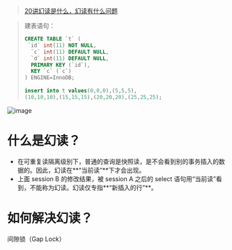 
> [20讲幻读是什么，幻读有什么问题](https://funnylog.gitee.io/mysql45/20%E8%AE%B2%E5%B9%BB%E8%AF%BB%E6%98%AF%E4%BB%80%E4%B9%88%EF%BC%8C%E5%B9%BB%E8%AF%BB%E6%9C%89%E4%BB%80%E4%B9%88%E9%97%AE%E9%A2%98.html)


> 建表语句：
> 
> ```sql
> CREATE TABLE `t` (
>  `id` int(11) NOT NULL,
>   `c` int(11) DEFAULT NULL,
>   `d` int(11) DEFAULT NULL,
>   PRIMARY KEY (`id`),
>   KEY `c` (`c`)
> ) ENGINE=InnoDB;
>  
> insert into t values(0,0,0),(5,5,5),
> (10,10,10),(15,15,15),(20,20,20),(25,25,25);
> ```

![image](https://github.com/ProgrammerGoGo/document/assets/98639494/87c48f76-0c52-4cfd-b935-cbfd38539a82)


# 什么是幻读？

* 在可重复读隔离级别下，普通的查询是快照读，是不会看到别的事务插入的数据的。因此，幻读在**“当前读”**下才会出现。
* 上面 session B 的修改结果，被 session A 之后的 select 语句用“当前读”看到，不能称为幻读。幻读仅专指**“新插入的行”**。


# 如何解决幻读？

间隙锁（Gap Lock）





